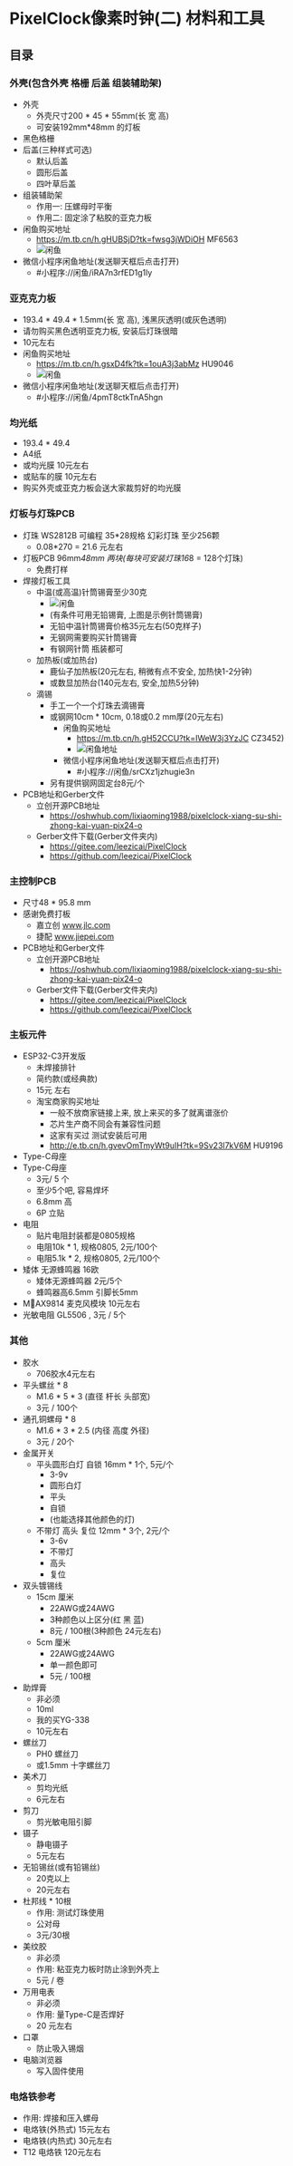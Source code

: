 # PixelClock像素时钟(二) 材料和工具

## 目录

### 外壳(包含外壳 格栅 后盖 组装辅助架)

- 外壳
  - 外壳尺寸200 * 45 * 55mm(长 宽 高)
  - 可安装192mm*48mm 的灯板
- 黑色格栅
- 后盖(三种样式可选)
  - 默认后盖
  - 圆形后盖
  - 四叶草后盖
- 组装辅助架
  - 作用一: 压螺母时平衡
  - 作用二: 固定涂了粘胶的亚克力板
- 闲鱼购买地址
  - https://m.tb.cn/h.gHUBSjD?tk=fwsg3jWDiOH MF6563 
  - ![闲鱼](../../Imags/闲鱼-外壳-地址.png)
- 微信小程序闲鱼地址(发送聊天框后点击打开)
  - #小程序://闲鱼/iRA7n3rfED1g1ly

### 亚克克力板

- 193.4 * 49.4 * 1.5mm(长 宽 高), 浅黑灰透明(或灰色透明)
- 请勿购买黑色透明亚克力板, 安装后灯珠很暗
- 10元左右
- 闲鱼购买地址
  - https://m.tb.cn/h.gsxD4fk?tk=1ouA3j3abMz HU9046
  - ![闲鱼](../../Imags/闲鱼-亚克力板-地址.png)
- 微信小程序闲鱼地址(发送聊天框后点击打开)
  - #小程序://闲鱼/4pmT8ctkTnA5hgn

### 均光纸

- 193.4 * 49.4
- A4纸
- 或均光膜 10元左右
- 或贴车的膜 10元左右
- 购买外壳或亚克力板会送大家裁剪好的均光膜

### 灯板与灯珠PCB

- 灯珠 WS2812B 可编程 35*28规格 幻彩灯珠 至少256颗
  - 0.08*270 = 21.6 元左右
- 灯板PCB 96mm*48mm  两块(每块可安装灯珠16*8 =  128个灯珠)
  - 免费打样
- 焊接灯板工具
  - 中温(或高温)针筒锡膏至少30克
    - ![闲鱼](../../Imags/中温锡膏.jpg)
    - (有条件可用无铅锡膏, 上图是示例针筒锡膏)
    - 无铅中温针筒锡膏价格35元左右(50克样子)
    - 无钢网需要购买针筒锡膏
    - 有钢网针筒 瓶装都可
  - 加热板(或加热台)
    - 鹿仙子加热板(20元左右, 稍微有点不安全, 加热快1-2分钟)
    - 或数显加热台(140元左右, 安全,加热5分钟)
  - 滴锡
    - 手工一个一个灯珠去滴锡膏
    - 或钢网10cm * 10cm, 0.18或0.2 mm厚(20元左右)
      - 闲鱼购买地址
        - https://m.tb.cn/h.gH52CCU?tk=IWeW3j3YzJC CZ3452)
        - ![闲鱼地址](../../Imags/闲鱼-钢网和支架-地址.png)
      - 微信小程序闲鱼地址(发送聊天框后点击打开)
        - #小程序://闲鱼/srCXz1jzhugie3n
    - 另有提供钢网固定台8元/个
- PCB地址和Gerber文件
  - 立创开源PCB地址
    - https://oshwhub.com/lixiaoming1988/pixelclock-xiang-su-shi-zhong-kai-yuan-pix24-o
  - Gerber文件下载(Gerber文件夹内)
    - https://gitee.com/leezicai/PixelClock
    - https://github.com/leezicai/PixelClock

### 主控制PCB

- 尺寸48 * 95.8 mm
- 感谢免费打板
  - 嘉立创 www.jlc.com
  - 捷配 www.jiepei.com
- PCB地址和Gerber文件
  - 立创开源PCB地址
    - https://oshwhub.com/lixiaoming1988/pixelclock-xiang-su-shi-zhong-kai-yuan-pix24-o
  - Gerber文件下载(Gerber文件夹内)
    - https://gitee.com/leezicai/PixelClock
    - https://github.com/leezicai/PixelClock

### 主板元件

- ESP32-C3开发版
  - 未焊接排针
  - 简约款(或经典款)
  - 15元 左右
  - 淘宝商家购买地址
    - 一般不放商家链接上来, 放上来买的多了就离谱涨价
    - 芯片生产商不同会有兼容性问题
    - 这家有买过 测试安装后可用
    - http://e.tb.cn/h.gvevOmTmyWt9uIH?tk=9Sv23l7kV6M HU9196
- Type-C母座
- Type-C母座
  - 3元/ 5 个
  - 至少5个吧, 容易焊坏
  - 6.8mm 高
  - 6P 立贴
- 电阻
  - 贴片电阻封装都是0805规格
  - 电阻10k * 1, 规格0805, 2元/100个
  - 电阻5.1k * 2, 规格0805, 2元/100个
- 矮体 无源蜂鸣器 16欧
  - 矮体无源蜂鸣器  2元/5个
  - 蜂鸣器高6.5mm 引脚长5mm 
- MAX9814 麦克风模块 10元左右
- 光敏电阻 GL5506 , 3元 / 5个

### 其他

- 胶水
  - 706胶水4元左右
- 平头螺丝 * 8 
  - M1.6 * 5 * 3 (直径 杆长 头部宽)
  - 3元 / 100个
- 通孔铜螺母 * 8
  - M1.6 * 3 * 2.5 (内径 高度 外径)
  - 3元 / 20个
- 金属开关
  - 平头圆形白灯 自锁 16mm * 1个, 5元/个
    - 3-9v
    - 圆形白灯
    - 平头
    - 自锁
    - (也能选择其他颜色的灯)
  - 不带灯 高头 复位 12mm * 3个, 2元/个
    - 3-6v
    - 不带灯
    - 高头
    - 复位
- 双头镀锡线
  - 15cm 厘米
    - 22AWG或24AWG
    - 3种颜色以上区分(红 黑 蓝)
    - 8元 / 100根(3种颜色 24元左右)
  - 5cm 厘米
    - 22AWG或24AWG
    - 单一颜色即可
    - 5元 / 100根
- 助焊膏
  - 非必须
  - 10ml
  - 我的买YG-338
  - 10元左右
- 螺丝刀
  - PH0 螺丝刀
  - 或1.5mm  十字螺丝刀
- 美术刀
  - 剪均光纸
  - 6元左右
- 剪刀
  - 剪光敏电阻引脚
- 镊子
  - 静电镊子
  - 5元左右
- 无铅锡丝(或有铅锡丝)
  - 20克以上
  - 20元左右
- 杜邦线 * 10根
  - 作用: 测试灯珠使用
  - 公对母
  - 3元/30根
- 美纹胶
  - 非必须
  - 作用: 粘亚克力板时防止涂到外壳上
  - 5元 / 卷
- 万用电表 
  - 非必须
  - 作用: 量Type-C是否焊好
  - 20 元左右
- 口罩
  - 防止吸入锡烟
- 电脑浏览器
  - 写入固件使用

### 电烙铁参考

- 作用: 焊接和压入螺母
- 电烙铁(外热式) 15元左右
- 电烙铁(内热式) 30元左右
- T12 电烙铁 120元左右
